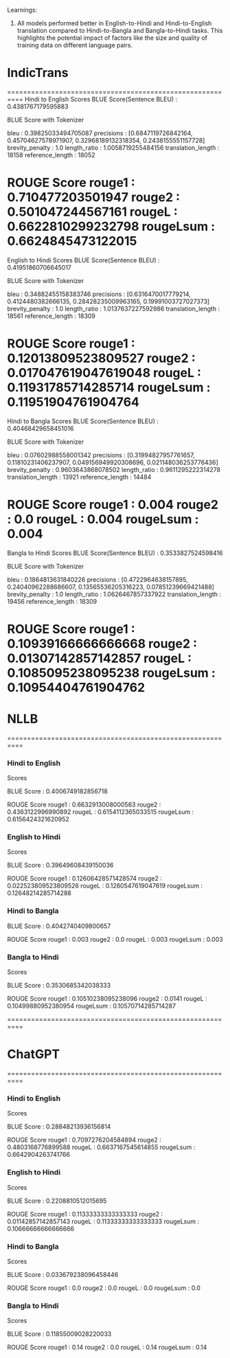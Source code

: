 Learnings:

1. All models performed better in English-to-Hindi and Hindi-to-English translation compared to Hindi-to-Bangla and Bangla-to-Hindi tasks. This highlights the potential impact of factors like the size and quality of training data on different language pairs.

# IndicTrans
==========================================================
Hindi to English
Scores
BLUE Score(Sentence BLEU) : 0.4381767179595883


BLUE Score with Tokenizer

bleu : 0.39825033494705087
precisions : [0.6847119726842164, 0.45704627578971907, 0.32968189132318354, 0.2438155551157728]
brevity_penalty : 1.0
length_ratio : 1.0058719255484156
translation_length : 18158
reference_length : 18052

ROUGE Score
rouge1 : 0.710477203501947
rouge2 : 0.501047244567161
rougeL : 0.6622810299232798
rougeLsum : 0.6624845473122015
==========================================================
English to Hindi
Scores
BLUE Score(Sentence BLEU) : 0.41951860706645017


BLUE Score with Tokenizer

bleu : 0.34882455158383746
precisions : [0.6316470017779214, 0.4124480382666135, 0.28428235009963165, 0.19991003727027373]
brevity_penalty : 1.0
length_ratio : 1.0137637227592986
translation_length : 18561
reference_length : 18309

ROUGE Score
rouge1 : 0.12013809523809527
rouge2 : 0.017047619047619048
rougeL : 0.11931785714285714
rougeLsum : 0.11951904761904764
==========================================================
Hindi to Bangla
Scores
BLUE Score(Sentence BLEU) : 0.40468429658451016


BLUE Score with Tokenizer

bleu : 0.07602988558001342
precisions : [0.31994827957761657, 0.11810231406237907, 0.049156949920308696, 0.021148036253776436]
brevity_penalty : 0.9603643868078502
length_ratio : 0.9611295222314278
translation_length : 13921
reference_length : 14484

ROUGE Score
rouge1 : 0.004
rouge2 : 0.0
rougeL : 0.004
rougeLsum : 0.004
==========================================================
Bangla to Hindi
Scores
BLUE Score(Sentence BLEU) : 0.3533827524598416


BLUE Score with Tokenizer

bleu : 0.1864813631840226
precisions : [0.4722964638157895, 0.24040962288686607, 0.13565536205316223, 0.07851239669421488]
brevity_penalty : 1.0
length_ratio : 1.0626467857337922
translation_length : 19456
reference_length : 18309

ROUGE Score
rouge1 : 0.10939166666666668
rouge2 : 0.01307142857142857
rougeL : 0.1085095238095238
rougeLsum : 0.10954404761904762
==========================================================


# NLLB

==========================================================

### Hindi to English
Scores

BLUE Score : 0.4006749182856718

ROUGE Score
rouge1 : 0.6632913008000563
rouge2 : 0.4363122996990892
rougeL : 0.6154112365033515
rougeLsum : 0.6156424321620952

### English to Hindi
Scores

BLUE Score : 0.39649608439150036

ROUGE Score
rouge1 : 0.12606428571428574
rouge2 : 0.022523809523809526
rougeL : 0.1260547619047619
rougeLsum : 0.12648214285714288

### Hindi to Bangla
BLUE Score : 0.4042740409800657

ROUGE Score
rouge1 : 0.003
rouge2 : 0.0
rougeL : 0.003
rougeLsum : 0.003

### Bangla to Hindi
Scores

BLUE Score : 0.3530685342038333

ROUGE Score
rouge1 : 0.10510238095238096
rouge2 : 0.0141
rougeL : 0.10499880952380954
rougeLsum : 0.10570714285714287

==========================================================
# ChatGPT
==========================================================
### Hindi to English
Scores

BLUE Score : 0.28848213936156814

ROUGE Score
rouge1 : 0.7097276204584894
rouge2 : 0.4803168776899588
rougeL : 0.6637167545614855
rougeLsum : 0.6642904263741766

### English to Hindi

Scores

BLUE Score : 0.2208810512015695

ROUGE Score
rouge1 : 0.11333333333333333
rouge2 : 0.01142857142857143
rougeL : 0.11333333333333333
rougeLsum : 0.10666666666666666

### Hindi to Bangla

Scores

BLUE Score : 0.033679238096458446

ROUGE Score
rouge1 : 0.0
rouge2 : 0.0
rougeL : 0.0
rougeLsum : 0.0

### Bangla to Hindi

Scores

BLUE Score : 0.11855009028220033

ROUGE Score
rouge1 : 0.14
rouge2 : 0.0
rougeL : 0.14
rougeLsum : 0.14

